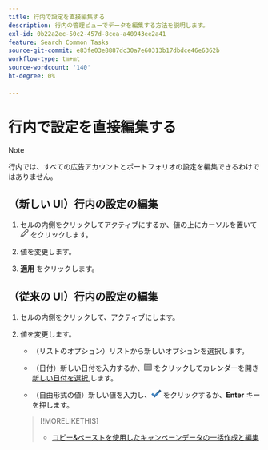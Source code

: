 ```yaml
---
title: 行内で設定を直接編集する
description: 行内の管理ビューでデータを編集する方法を説明します。
exl-id: 0b22a2ec-50c2-457d-8cea-a40943ee2a41
feature: Search Common Tasks
source-git-commit: e83fe03e8887dc30a7e60313b17dbdce46e6362b
workflow-type: tm+mt
source-wordcount: '140'
ht-degree: 0%

---
```


# 行内で設定を直接編集する

>[!NOTE]
>
>行内では、すべての広告アカウントとポートフォリオの設定を編集できるわけではありません。

## （新しい UI）行内の設定の編集

1. セルの内側をクリックしてアクティブにするか、値の上にカーソルを置いて ![ 編集 ](/help/search-social-commerce/assets/edit-new.png " 編集 ") をクリックします。

1. 値を変更します。

1. **適用** をクリックします。

<!--
1. Change the value:

   * (Options in a list) Select a new option from the list.
   
   * (Dates) Enter a new date, or click ![Calendar](/help/search-social-commerce/assets/calendar.png "Calendar") to open the calendar and [select a new date](/help/search-social-commerce/common-tasks/navigation-editing-selection/calendar.md).
   
   * (Free-form values) Enter a new value.
-->

## （従来の UI）行内の設定の編集

1. セルの内側をクリックして、アクティブにします。

1. 値を変更します。

   * （リストのオプション）リストから新しいオプションを選択します。

   * （日付）新しい日付を入力するか、![ カレンダー ](/help/search-social-commerce/assets/calendar.png " カレンダー ") をクリックしてカレンダーを開き [ 新しい日付を選択 ](/help/search-social-commerce/common-tasks/navigation-editing-selection/calendar.md) します。

   * （自由形式の値）新しい値を入力し、![ 保存 ](/help/search-social-commerce/assets/select.png " 保存 ") をクリックするか、**Enter** キーを押します。

   >[!MORELIKETHIS]
   >
   >* [ コピー&amp;ペーストを使用したキャンペーンデータの一括作成と編集 ](/help/search-social-commerce/campaign-management/campaigns/copy-paste.md)
